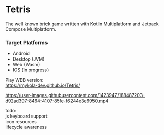# Tetris

The well known brick game written with Kotlin Multiplatform and Jetpack Compose Multiplatform.

### Target Platforms
- Android
- Desktop (JVM)
- Web (Wasm)
- IOS (in progress)

Play WEB version:  
https://mykola-dev.github.io/Tetris/

https://user-images.githubusercontent.com/1423947/188487203-d92ad397-8464-4107-85fe-f6244e3e6950.mp4


todo:  
js keyboard support  
icon resources  
lifecycle awareness  
